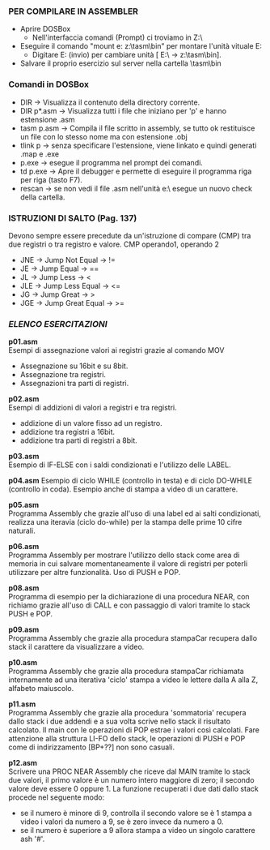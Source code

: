 ### PER COMPILARE IN ASSEMBLER
- Aprire DOSBox
    - Nell'interfaccia comandi (Prompt) ci troviamo in Z:\
- Eseguire il comando "mount e: z:\tasm\bin" per montare l'unità vituale E:
    - Digitare E: (invio) per cambiare unità [ E:\ -> z:\tasm\bin].
- Salvare il proprio esercizio sul server nella cartella \tasm\bin
### Comandi in DOSBox
- DIR -> Visualizza il contenuto della directory corrente.
- DIR p*.asm -> Visualizza tutti i file che iniziano per 'p' e hanno estensione .asm
- tasm p.asm -> Compila il file scritto in assembly, se tutto ok restituisce un file con lo stesso nome ma con estensione .obj
- tlink p -> senza specificare l'estensione, viene linkato e quindi generati .map e .exe
- p.exe -> esegue il programma nel prompt dei comandi.
- td p.exe -> Apre il debugger e permette di eseguire il programma riga per riga (tasto F7).
- rescan -> se non vedi il file .asm nell'unità e:\ esegue un nuovo check della cartella.

### ISTRUZIONI DI SALTO (Pag. 137)
Devono sempre essere precedute da un'istruzione di compare (CMP) tra due registri o tra registro e valore.
CMP operando1, operando 2
- JNE -> Jump Not Equal -> !=
- JE -> Jump Equal -> ==
- JL -> Jump Less -> <
- JLE -> Jump Less Equal -> <=
- JG -> Jump Great -> >
- JGE -> Jump Great Equal -> >=



### *ELENCO ESERCITAZIONI*

**p01.asm**  
Esempi di assegnazione valori ai registri grazie al comando MOV 
- Assegnazione su 16bit e su 8bit. 
- Assegnazione tra registri.
- Assegnazioni tra parti di registri.

**p02.asm**  
Esempi di addizioni di valori a registri e tra registri. 
- addizione di un valore fisso ad un registro.
- addizione tra registri a 16bit.
- addizione tra parti di registri a 8bit.

**p03.asm**   
Esempio di IF-ELSE con i saldi condizionati e l'utilizzo delle LABEL.

**p04.asm**
Esempio di ciclo WHILE (controllo in testa) e di ciclo DO-WHILE (controllo in coda). Esempio anche di stampa a video di un carattere.

**p05.asm**  
Programma Assembly che grazie all'uso di una label ed ai salti condizionati,
realizza una iteravia (ciclo do-while) per la stampa delle prime 10 cifre naturali.

**p06.asm**  
Programma Assembly per mostrare l'utilizzo dello stack come area di memoria in cui salvare momentaneamente il valore di registri per poterli utilizzare per altre funzionalità. Uso di PUSH e POP.

**p08.asm**  
Programma di esempio per la dichiarazione di una procedura NEAR, con richiamo grazie all'uso di CALL e con passaggio di valori tramite lo stack PUSH e POP.

**p09.asm**  
Programma Assembly che grazie alla procedura stampaCar recupera dallo stack il carattere da visualizzare a video.

**p10.asm**  
Programma Assembly che grazie alla procedura stampaCar richiamata internamente ad una iterativa 'ciclo' stampa a video le lettere dalla A alla Z, alfabeto maiuscolo.

**p11.asm**  
Programma Assembly che grazie alla procedura 'sommatoria' recupera dallo stack i due addendi e a sua volta scrive nello stack il risultato calcolato. Il main con le operazioni di POP estrae i valori così calcolati. Fare attenzione alla struttura LI-FO dello stack, le operazioni di PUSH e POP come di indirizzamento [BP+??] non sono casuali.

**p12.asm**  
Scrivere una PROC NEAR Assembly che riceve dal MAIN tramite lo stack due valori, il primo valore è un numero intero maggiore di zero; il secondo valore deve essere 0 oppure 1. La funzione recuperati i due dati dallo stack procede nel seguente modo:
- se il numero è minore di 9, controlla il secondo valore se è 1 stampa a video i valori da numero a 9, se è zero invece da numero a 0.
- se il numero è superiore a 9 allora stampa a video un singolo carattere ash '#'.
